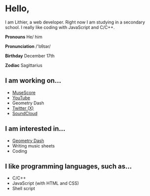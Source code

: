 # Hello,

I am Lithier, a web developer. Right now I am studying in a secondary school. I really like coding with JavaScript and C/C++.

__Pronouns__ He/ him

__Pronunciation__ /'lɪθɪər/

__Birthday__ December 17th

__Zodiac__ Sagittarius

## I am working on...

- [MuseScore](https://musescore.com/user/40423489)
- [YouTube](https://youtube.com/@lithier94675)
- Geometry Dash
- [Twitter (X)](https://twitter.com/lithier94675)
- [SoundCloud](https://soundcloud.com/lithier94675)

## I am interested in...

- [Geometry Dash](https://robtopgames.com)
- Writing music sheets
- Coding

## I like programming languages, such as...

- C/C++
- JavaScript (with HTML and CSS)
- Shell script
